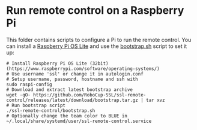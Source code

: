# Run remote control on a Raspberry Pi

This folder contains scripts to configure a Pi to run the remote control.
You can install a [Raspberry Pi OS Lite](https://www.raspberrypi.com/software/operating-systems/)
and use the [bootstrap.sh](bootstrap.sh) script to set it up:

```shell
# Install Raspberry Pi OS Lite (32bit) (https://www.raspberrypi.com/software/operating-systems/)
# Use username 'ssl' or change it in autologin.conf
# Setup username, password, hostname and ssh with
sudo raspi-config
# Download and extract latest bootstrap archive
wget -qO- https://github.com/RoboCup-SSL/ssl-remote-control/releases/latest/download/bootstrap.tar.gz | tar xvz
# Run bootstrap script
./ssl-remote-control/bootstrap.sh
# Optionally change the team color to BLUE in ~/.local/share/systemd/user/ssl-remote-control.service
```
